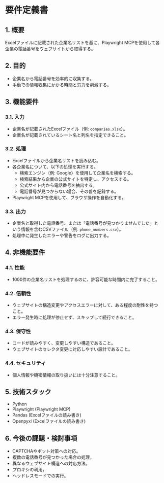 # 要件定義書

## 1. 概要

Excelファイルに記載された企業名リストを基に、Playwright MCPを使用して各企業の電話番号をウェブサイトから取得する。

## 2. 目的

*   企業名から電話番号を効率的に収集する。
*   手動での情報収集にかかる時間と労力を削減する。

## 3. 機能要件

### 3.1. 入力

*   企業名が記載されたExcelファイル（例: `companies.xlsx`）。
*   企業名が記載されているシート名と列名を指定できること。

### 3.2. 処理

*   Excelファイルから企業名リストを読み込む。
*   各企業名について、以下の処理を実行する。
    *   検索エンジン（例: Google）を使用して企業名を検索する。
    *   検索結果から企業の公式サイトを特定し、アクセスする。
    *   公式サイト内から電話番号を抽出する。
    *   電話番号が見つからない場合、その旨を記録する。
*   Playwright MCPを使用して、ブラウザ操作を自動化する。

### 3.3. 出力

*   企業名と取得した電話番号、または「電話番号が見つかりませんでした」という情報を含むCSVファイル（例: `phone_numbers.csv`）。
*   処理中に発生したエラーや警告をログに出力する。

## 4. 非機能要件

### 4.1. 性能

*   1000件の企業名リストを処理するのに、許容可能な時間内に完了すること。

### 4.2. 信頼性

*   ウェブサイトの構造変更やアクセスエラーに対して、ある程度の耐性を持つこと。
*   エラー発生時に処理が停止せず、スキップして続行できること。

### 4.3. 保守性

*   コードが読みやすく、変更しやすい構造であること。
*   ウェブサイトのセレクタ変更に対応しやすい設計であること。

### 4.4. セキュリティ

*   個人情報や機密情報の取り扱いには十分注意すること。

## 5. 技術スタック

*   Python
*   Playwright (Playwright MCP)
*   Pandas (Excelファイルの読み書き)
*   Openpyxl (Excelファイルの読み書き)

## 6. 今後の課題・検討事項

*   CAPTCHAやボット対策への対応。
*   複数の電話番号が見つかった場合の処理。
*   異なるウェブサイト構造への対応方法。
*   プロキシの利用。
*   ヘッドレスモードでの実行。
